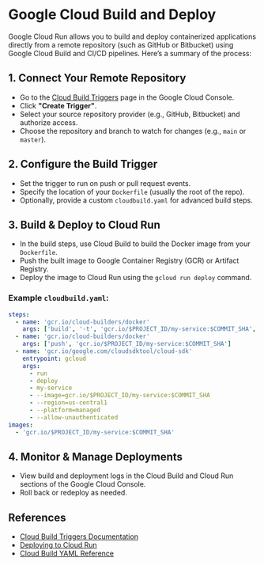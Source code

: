 # Google Cloud Build and Deploy

Google Cloud Run allows you to build and deploy containerized applications directly from a remote repository (such as GitHub or Bitbucket) using Google Cloud Build and CI/CD pipelines. Here’s a summary of the process:

## 1. Connect Your Remote Repository
- Go to the [Cloud Build Triggers](https://console.cloud.google.com/cloud-build/triggers) page in the Google Cloud Console.
- Click **"Create Trigger"**.
- Select your source repository provider (e.g., GitHub, Bitbucket) and authorize access.
- Choose the repository and branch to watch for changes (e.g., `main` or `master`).

## 2. Configure the Build Trigger
- Set the trigger to run on push or pull request events.
- Specify the location of your `Dockerfile` (usually the root of the repo).
- Optionally, provide a custom `cloudbuild.yaml` for advanced build steps.

## 3. Build & Deploy to Cloud Run
- In the build steps, use Cloud Build to build the Docker image from your `Dockerfile`.
- Push the built image to Google Container Registry (GCR) or Artifact Registry.
- Deploy the image to Cloud Run using the `gcloud run deploy` command.

### Example `cloudbuild.yaml`:
```yaml
steps:
  - name: 'gcr.io/cloud-builders/docker'
    args: ['build', '-t', 'gcr.io/$PROJECT_ID/my-service:$COMMIT_SHA', '.']
  - name: 'gcr.io/cloud-builders/docker'
    args: ['push', 'gcr.io/$PROJECT_ID/my-service:$COMMIT_SHA']
  - name: 'gcr.io/google.com/cloudsdktool/cloud-sdk'
    entrypoint: gcloud
    args:
      - run
      - deploy
      - my-service
      - --image=gcr.io/$PROJECT_ID/my-service:$COMMIT_SHA
      - --region=us-central1
      - --platform=managed
      - --allow-unauthenticated
images:
  - 'gcr.io/$PROJECT_ID/my-service:$COMMIT_SHA'
```

## 4. Monitor & Manage Deployments
- View build and deployment logs in the Cloud Build and Cloud Run sections of the Google Cloud Console.
- Roll back or redeploy as needed.

## References
- [Cloud Build Triggers Documentation](https://cloud.google.com/build/docs/automating-builds/create-manage-triggers)
- [Deploying to Cloud Run](https://cloud.google.com/run/docs/deploying)
- [Cloud Build YAML Reference](https://cloud.google.com/build/docs/build-config-file-schema)
